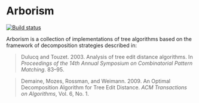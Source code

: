 Arborism
========

[![Build status][1]][2]

Arborism is a collection of implementations of tree algorithms based
on the framework of decomposition strategies described in:

> Dulucq and Touzet. 2003. Analysis of tree edit distance
> algorithms. In *Proceedings of the 14th Annual Symposium on
> Combinatorial Pattern Matching*. 83–95.

> Demaine, Mozes, Rossman, and Weimann. 2009. An Optimal Decomposition
> Algorithm for Tree Edit Distance. *ACM Transactions on Algorithms*,
> Vol. 6, No. 1.

[1]: https://travis-ci.org/thsutton/arborism.svg?branch=master
[2]: https://travis-ci.org/thsutton/arborism
